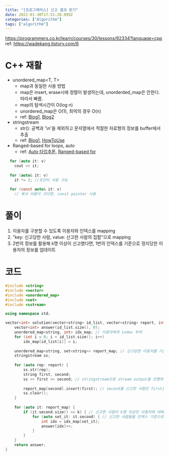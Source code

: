 ```yaml
---
title: "[프로그래머스] 신고 결과 받기"
date: 2022-01-30T17:51:20.099Z
categories: ["Algorithm"]
tags: ["algorithm"]
---
```

https://programmers.co.kr/learn/courses/30/lessons/92334?language=cpp
ref: https://wadekang.tistory.com/6
# C++ 재활
- unordered_map<T, T>
  - map과 동일한 사용 방법
  - map은 insert, erase시에 정렬이 발생하는데, unorderded_map은 안한다. 따라서 빠름. 
  - map의 탐색시간이 O(log n)
  - unordered_map은 O(1), 최악의 경우 O(n)
  - ref: [Blog1](https://math-coding.tistory.com/31), [Blog2](https://jjeongil.tistory.com/1045)
- stringstream
  - str(): 공백과 '\n'을 제외하고 문자열에서 적절한 자료형의 정보를 buffer에서 추출
  - ref: [Blog1](https://deukyu.tistory.com/48), [HowToUse](https://life-with-coding.tistory.com/403)
- Ranged-based for loops, auto
  - ref: [Auto 타입추론](https://boycoding.tistory.com/210), [Ranged-based for](https://blockdmask.tistory.com/319)
```c
  for (auto it: v)
	cout << it;
    
  for (auto& it: v)
  	it *= 2; //포인터 사용 가능
    
  for (const auto& it: v)
  	// 복사 비용이 크다면, const pointer 사용
  ```

  
# 풀이
1. 이용자를 구분할 수 있도록 이용자와 인덱스를 mapping
2. "key: 신고당한 사람, value: 신고한 사람의 집합"으로 mapping
3. 2번의 정보를 활용해 k명 이상이 신고했다면, 1번의 인덱스를 기준으로 정지당한 이용자의 정보를 업데이트

# 코드
```C++
#include <string>
#include <vector>
#include <unordered_map>
#include <set>
#include <sstream>

using namespace std;

vector<int> solution(vector<string> id_list, vector<string> report, int k) {
    vector<int> answer(id_list.size(), 0);
    unordered_map<string, int> idx_map; // 이용자에게 index 부여
    for (int i = 0; i < id_list.size(); i++)
        idx_map[id_list[i]] = i;
    
    unordered_map<string, set<string>> report_map; // 신고당한 이용자를 기준으로 신고한 사용자 집합 저장
    stringstream ss;
    
    for (auto rep: report) {
        ss.str(rep);
        string first, second;
        ss >> first >> second; // stringstream으로 stream output을 진행하면서 공백 분리
        
        report_map[second].insert(first); // second를 신고한 사람인 first를 second의 set에 저장
        ss.clear();
    }
    
    for (auto it: report_map) {
        if (it.second.size() >= k) { // 신고한 사람이 k명 이상인 이용자에 대해서
            for (auto set_it: it.second) { // 신고한 사람들을 인덱스 기준으로 찾아서, 정지당했다고 알려준다.
                int idx = idx_map[set_it];
                answer[idx]++;
            }
        }
    }
    return answer;
}
```